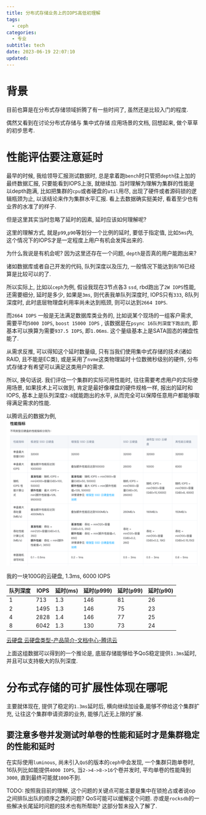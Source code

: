 ```yaml
---
title: 分布式存储业务上的IOPS高低初理解
tags:
  - ceph
categories:
  - 专业
subtitle: tech
date: 2023-06-19 22:07:10
updated:
---
```

# 背景

目前也算是在分布式存储领域折腾了有一些时间了, 虽然还是比较入门的程度. 

偶然又看到在讨论分布式存储与 集中式存储 应用场景的文档, 回想起来, 做个草草的初步思考.

# 性能评估要注意延时

最早的时候, 我给领导汇报测试数据时, 总是拿着跑`bench`时只管把`depth`往上加的最终数据汇报, 只要能看到IOPS上涨, 就继续加. 当时理解为理解为集群的性能是以depth跑满, 比如把集群的`cpu`或者硬盘的`util`用尽, 出现了硬件或者源码锁的逻辑瓶颈为止, 以该结论来作为集群水平汇报. 看上去数据确实挺美好, 看着至少也有业界的水准了的样子.

但是这里其实当时忽略了延时的因素, 延时应该如何理解呢?

这里的理解方式, 就是`p99`,`p90`等划分一个比例的延时, 要低于指定值, 比如`5ms`内, 这个情况下的IOPS才是一定程度上用户有机会发挥出来的.

为什么我说是有机会呢? 因为这里还存在一个问题, `depth`是否真的用户能跑出来?

诸如数据库或者自己开发的代码, 队列深度以及压力, 一般情况下能达到8/16已经算是比较可以的了.

所以实际上, 比如以`ceph`为例, 假设我现在3节点各3 `ssd`, rbd跑出了`2W IOPS`性能, 还需要细分, 延时是多少, 如果是`3ms`, 则代表我单队列深度时, IOPS只有`333`, 8队列深度时, 此时底层物理盘利用率尚未达到瓶颈, 则可以达到`2664 IOPS`. 

而`2664 IOPS` 一般是无法满足数据库类业务的, 比如说某个现场的一组客户需求, 需要平均`5000 IOPS`,  `boost 15000 IOPS` , 该数据是在`psync 16队列深度下跑出的`, 即基本可以换算为需要`937.5 IOPS`, 即`1.06ms`.  这个量级基本上是SATA固态的裸盘性能了. 

从需求反推, 可以得知这个延时数量级, 只有当我们使用集中式存储的技术(诸如RAID, 且不能是EC类), 或是采用了`nvme`这类物理延时十位数微秒级别的硬件, 分布式存储才有希望可以满足这类用户的需求.

所以, 换句话说. 我们评估一个集群的实际可用性能时, 往往需要考虑用户的实际使用场景, 如果技术上可以做到, 肯定是最好像裸盘的硬件规格一样, 报出的延时和IOPS, 基本上是队列深度`2-8`就能跑出的水平, 从而完全可以保障任意用户都能够取得满足需求的性能. 

以腾讯云的数据为例, ![](分布式存储业务上的IOPS高低初理解/image-20230619230310523.png)

我的一块100G的云硬盘, 1.3ms, 6000 IOPS

| 队列深度 | IOPS | 延时(ms) | 延时(p999) | 延时(p99) | 延时(p90) |
| -------- | ---- | -------- | ---------- | --------- | --------- |
| 1        | 713  | 1.3      | 146        | 81        | 26        |
| 2        | 1495 | 1.3      | 146        | 75        | 23        |
| 4        | 2828 | 1.4      | 146        | 77        | 25          |
| 8       | 6042 | 1.3      | 130        | 73        | 24        |

[云硬盘 云硬盘类型\-产品简介\-文档中心\-腾讯云](https://cloud.tencent.com/document/product/362/2353)

上面这组数据可以得到的一个推论是, 底层存储能够给予QoS稳定提供`1.3ms`延时, 并且可以支持极大的队列深度.


# 分布式存储的可扩展性体现在哪呢

主要就体现在, 提供了稳定的`1.3ms`延时后, 横向继续加设备,能够不停给这个集群扩充, 让往这个集群申请资源的业务, 能够几近无上限的扩展.

## 要注意多卷并发测试时单卷的性能和延时才是集群稳定的性能和延时


在实际使用`luminous`, 尚未引入`QoS`的版本的`ceph`中会发现, 一个集群只跑单卷时, 16队列比如能提供`4000 IOPS`, 当`2->4->8->16`个卷并发时, 平均单卷的性能降到`3000`, 直到最终可能就`1000`不到. 

TODO: 按照我目前的理解, 这个问题的关键点可能主要是集中在锁抢占或者说op之间排队出队的顺序之类的问题? QoS可能可以缓解这个问题. 亦或是`rocksdb`的一些解决长尾延时问题的技术也有所帮助? 这部分暂未投入了解了. 